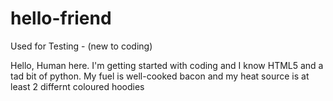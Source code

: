 # hello-friend
Used for Testing - (new to coding)

Hello, Human here. I'm getting started with coding and I know HTML5 and a tad bit of python.
My fuel is well-cooked bacon and my heat source is at least 2 differnt coloured hoodies
